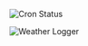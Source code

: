 ![Cron Status](https://api.cron-job.org/jobs/6636020/d6e43d168f56a78d/status-7.svg)

![Weather Logger](https://github.com/allnovice/weather-logger/actions/workflows/weather.yml/badge.svg)
